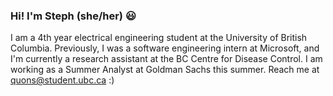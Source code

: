 ### Hi! I'm Steph (she/her) 😃 

I am a 4th year electrical engineering student at the University of British Columbia. Previously, I was a software engineering intern at Microsoft, and I'm currently a research assistant at the BC Centre for Disease Control. I am working as a Summer Analyst at Goldman Sachs this summer. Reach me at quons@student.ubc.ca :) 

<!--
**StephanieQuon/StephanieQuon** is a ✨ _special_ ✨ repository because its `README.md` (this file) appears on your GitHub profile.

Here are some ideas to get you started:

- 🔭 I’m currently working on ...
- 🌱 I’m currently learning ...
- 👯 I’m looking to collaborate on ...
- 🤔 I’m looking for help with ...
- 💬 Ask me about ...
- 📫 How to reach me: ...
- 😄 Pronouns: ...
- ⚡ Fun fact: ... 
-->

